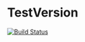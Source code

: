 # TestVersion

[![Build Status](https://travis-ci.org/c-s/TestVersion.jl.svg?branch=master)](https://travis-ci.org/c-s/TestVersion.jl)
